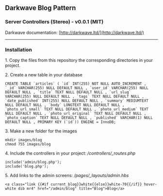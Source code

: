## Darkwave Blog Pattern
### Server Controllers (Stereo) - v0.0.1 (MIT)

Darkwave documentation: [http://darkwave.ltd/](http://darkwave.ltd/)

-------

### Installation

1\. Copy the files from this repository the corresponding directories in your project.

2\. Create a new table in your database
```
CREATE TABLE `articles` ( `id` INT(255) NOT NULL AUTO_INCREMENT , `_id` VARCHAR(255) NULL DEFAULT NULL , `user_id` VARCHAR(255) NULL DEFAULT NULL , `title` TEXT NULL DEFAULT NULL , `url_slug` VARCHAR(255) NULL DEFAULT NULL , `tags` TEXT NULL DEFAULT NULL , `date_published` INT(255) NULL DEFAULT NULL , `summary` MEDIUMTEXT NULL DEFAULT NULL , `body` LONGTEXT NULL DEFAULT NULL , `photo_url_small` TEXT NULL DEFAULT NULL , `photo_url_medium` TEXT NULL DEFAULT NULL , `photo_url_original` TEXT NULL DEFAULT NULL , `photo_caption` TEXT NULL DEFAULT NULL , `published` VARCHAR(1) NULL DEFAULT NULL , PRIMARY KEY (`id`)) ENGINE = InnoDB;
```

3\. Make a new folder for the images
```
mkdir images/blog
chmod 755 images/blog
```

4\. Include the controllers in your project: */controllers/_routes.php*
```
include('admin/blog.php');
include('blog.php');
```

5\. Add links to the admin screens: */pages/_layouts/admin.hbs*
```
<a class="link {{#if current_blog}}white{{else}}white-70{{/if}} hover-white dib mr4" href="/admin/blog" title="Blog">Blog</a>
```
